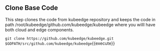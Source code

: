 ## Clone Base Code

This step clones the code from kubeedge repository and keeps the code in path /root/kubeedge/github.com/kubeedge/kubeedge where you willl have both cloud and edge components. 

`git clone https://github.com/kubeedge/kubeedge.git $GOPATH/src/github.com/kubeedge/kubeedge`{{execute}}

